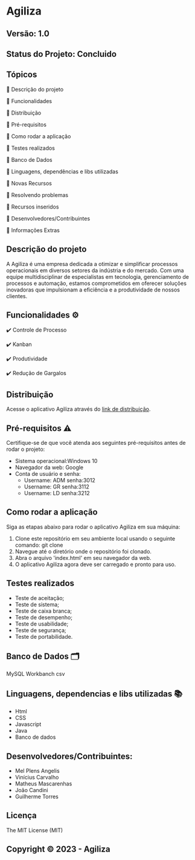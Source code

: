 # Agiliza
## Versão: 1.0 
## Status do Projeto:  Concluido

## Tópicos
🔹 Descrição do projeto 

🔹 Funcionalidades

🔹 Distribuição

🔹 Pré-requisitos

🔹 Como rodar a aplicação

🔹 Testes realizados

🔹 Banco de Dados

🔹 Linguagens, dependências e libs utilizadas

🔹 Novas Recursos

🔹 Resolvendo problemas

🔹 Recursos inseridos 

🔹 Desenvolvedores/Contribuintes

🔹 Informações Extras


## Descrição do projeto
A Agiliza é uma empresa dedicada a otimizar e simplificar processos operacionais em diversos setores da indústria e do mercado. Com uma equipe multidisciplinar de especialistas em tecnologia, gerenciamento de processos e automação, estamos comprometidos em oferecer soluções inovadoras que impulsionam a eficiência e a produtividade de nossos clientes.

## Funcionalidades ⚙️
✔️ Controle de Processo

✔️ Kanban

✔️ Produtividade

✔️ Redução de Gargalos

## Distribuição
Acesse o aplicativo Agiliza através do [link de distribuição](inserir_link_aqui).

## Pré-requisitos ⚠️    
Certifique-se de que você atenda aos seguintes pré-requisitos antes de rodar o projeto:
- Sistema operacional:Windows 10
- Navegador da web: Google
- Conta de usuário e senha:
  - Username: ADM  senha:3012
  - Username: GR   senha:3112
  - Username: LD   senha:3212
  

## Como rodar a aplicação 
Siga as etapas abaixo para rodar o aplicativo Agiliza em sua máquina:
1. Clone este repositório em seu ambiente local usando o seguinte comando: git clone
2. Navegue até o diretório onde o repositório foi clonado.
3. Abra o arquivo 'index.html' em seu navegador da web.
4. O aplicativo Agiliza agora deve ser carregado e pronto para uso.
   
## Testes realizados
- Teste de aceitação;
- Teste de sistema;
- Teste de caixa branca;
- Teste de desempenho;
- Teste de usabilidade;
- Teste de segurança;
- Teste de portabilidade.
  
## Banco de Dados 🗂️
MySQL Workbanch csv

## Linguagens, dependencias e libs utilizadas 📚
- Html
- CSS
- Javascript
- Java
- Banco de dados


## Desenvolvedores/Contribuintes:
- Mel Plens Angelis
- Vinícius Carvalho
- Matheus Mascarenhas
- João Candini
- Guilherme Torres

## Licença
The MIT License (MIT)

## Copyright ©️ 2023 - Agiliza


